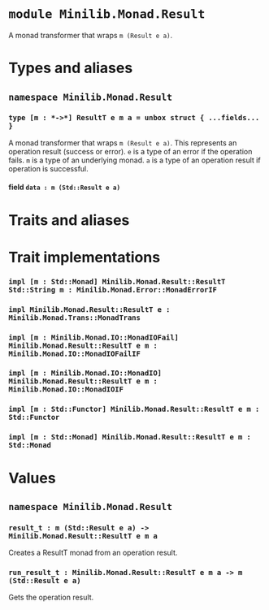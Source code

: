 # `module Minilib.Monad.Result`

A monad transformer that wraps `m (Result e a)`.

# Types and aliases

## `namespace Minilib.Monad.Result`

### `type [m : *->*] ResultT e m a = unbox struct { ...fields... }`

A monad transformer that wraps `m (Result e a)`.
This represents an operation result (success or error).
`e` is a type of an error if the operation fails.
`m` is a type of an underlying monad.
`a` is a type of an operation result if operation is successful.

#### field `data : m (Std::Result e a)`

# Traits and aliases

# Trait implementations

### `impl [m : Std::Monad] Minilib.Monad.Result::ResultT Std::String m : Minilib.Monad.Error::MonadErrorIF`

### `impl Minilib.Monad.Result::ResultT e : Minilib.Monad.Trans::MonadTrans`

### `impl [m : Minilib.Monad.IO::MonadIOFail] Minilib.Monad.Result::ResultT e m : Minilib.Monad.IO::MonadIOFailIF`

### `impl [m : Minilib.Monad.IO::MonadIO] Minilib.Monad.Result::ResultT e m : Minilib.Monad.IO::MonadIOIF`

### `impl [m : Std::Functor] Minilib.Monad.Result::ResultT e m : Std::Functor`

### `impl [m : Std::Monad] Minilib.Monad.Result::ResultT e m : Std::Monad`

# Values

## `namespace Minilib.Monad.Result`

### `result_t : m (Std::Result e a) -> Minilib.Monad.Result::ResultT e m a`

Creates a ResultT monad from an operation result.

### `run_result_t : Minilib.Monad.Result::ResultT e m a -> m (Std::Result e a)`

Gets the operation result.